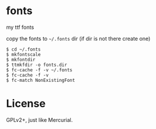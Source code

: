 # fonts
my ttf fonts

copy the fonts to `~/.fonts` dir (if dir is not there create one)

    $ cd ~/.fonts
    $ mkfontscale
    $ mkfontdir
    $ ttmkfdir -o fonts.dir
    $ fc-cache -f -v ~/.fonts
    $ fc-cache -f -v
    $ fc-match NonExistingFont                                     


# License

GPLv2+, just like Mercurial.
